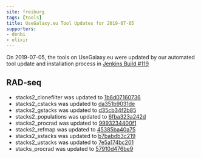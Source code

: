 ```yaml
---
site: freiburg
tags: [tools]
title: UseGalaxy.eu Tool Updates for 2019-07-05
supporters:
- denbi
- elixir
---
```


On 2019-07-05, the tools on UseGalaxy.eu were updated by our automated tool update and installation process in [Jenkins Build #119](https://build.galaxyproject.eu/job/usegalaxy-eu/job/install-tools/#119/)


## RAD-seq

- stacks2_clonefilter was updated to [1b6d07160736](https://toolshed.g2.bx.psu.edu/view/iuc/stacks2_clonefilter/1b6d07160736)
- stacks2_cstacks was updated to [da351b9031de](https://toolshed.g2.bx.psu.edu/view/iuc/stacks2_cstacks/da351b9031de)
- stacks2_gstacks was updated to [d35cb34f2b85](https://toolshed.g2.bx.psu.edu/view/iuc/stacks2_gstacks/d35cb34f2b85)
- stacks2_populations was updated to [6fba323a242d](https://toolshed.g2.bx.psu.edu/view/iuc/stacks2_populations/6fba323a242d)
- stacks2_procrad was updated to [9993234400f1](https://toolshed.g2.bx.psu.edu/view/iuc/stacks2_procrad/9993234400f1)
- stacks2_refmap was updated to [45385ba40a75](https://toolshed.g2.bx.psu.edu/view/iuc/stacks2_refmap/45385ba40a75)
- stacks2_sstacks was updated to [b7babdb3c219](https://toolshed.g2.bx.psu.edu/view/iuc/stacks2_sstacks/b7babdb3c219)
- stacks2_ustacks was updated to [7e5a174bc201](https://toolshed.g2.bx.psu.edu/view/iuc/stacks2_ustacks/7e5a174bc201)
- stacks_procrad was updated to [57910d476be9](https://toolshed.g2.bx.psu.edu/view/iuc/stacks_procrad/57910d476be9)

